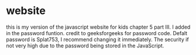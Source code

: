 # website
this is my version of the javascript website for kids chapter 5 part III.
I added in the password funtion.
credit to geeksforgeeks for password code.
Defalt password is Splat753, I recommend changing it immediately.
The security if not very high due to the password being stored in the JavaScript.
